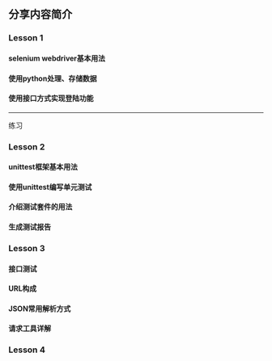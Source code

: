 分享内容简介
----

### Lesson 1

#### selenium webdriver基本用法

#### 使用python处理、存储数据

#### 使用接口方式实现登陆功能

----
练习

### Lesson 2

#### unittest框架基本用法

#### 使用unittest编写单元测试

#### 介绍测试套件的用法

#### 生成测试报告


### Lesson 3

#### 接口测试

#### URL构成

#### JSON常用解析方式

#### 请求工具详解


### Lesson 4

#### 